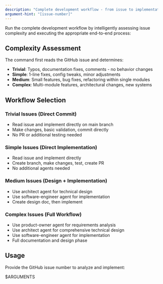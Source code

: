 ```yaml
---
description: "Complete development workflow - from issue to implementation"
argument-hint: "[issue-number]"
---
```


Run the complete development workflow by intelligently assessing issue complexity and executing the appropriate end-to-end process:

## Complexity Assessment
The command first reads the GitHub issue and determines:
- **Trivial**: Typos, documentation fixes, comments - no behavior changes
- **Simple**: 1-line fixes, config tweaks, minor adjustments
- **Medium**: Small features, bug fixes, refactoring within single modules
- **Complex**: Multi-module features, architectural changes, new systems

## Workflow Selection

### Trivial Issues (Direct Commit)
- Read issue and implement directly on main branch
- Make changes, basic validation, commit directly
- No PR or additional testing needed

### Simple Issues (Direct Implementation)
- Read issue and implement directly
- Create branch, make changes, test, create PR
- No additional agents needed

### Medium Issues (Design + Implementation)
- Use architect agent for technical design
- Use software-engineer agent for implementation
- Create design doc, then implement

### Complex Issues (Full Workflow)
- Use product-owner agent for requirements analysis
- Use architect agent for comprehensive technical design
- Use software-engineer agent for implementation
- Full documentation and design phase

## Usage
Provide the GitHub issue number to analyze and implement:

$ARGUMENTS
